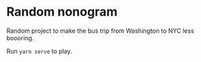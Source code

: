 # Random nonogram

Random project to make the bus trip from Washington to NYC less boooring.

Run `yarn serve` to play.
